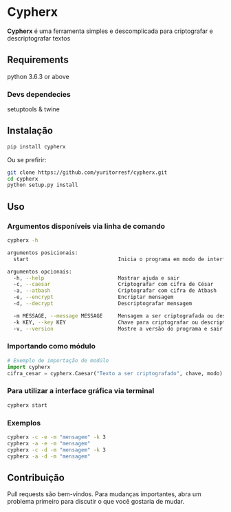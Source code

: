# Cypherx

**Cypherx** é uma ferramenta simples e descomplicada para criptografar e descriptografar textos

## Requirements
python 3.6.3 or above
### Devs dependecies 
setuptools & twine

## Instalação

```python
pip install cypherx
```

Ou se prefirir: 
```bash
git clone https://github.com/yuritorresf/cypherx.git
cd cypherx
python setup.py install
```

## Uso

### Argumentos disponíveis via linha de comando
```bash
cypherx -h

argumentos posicionais:
  start                             Inicia o programa em modo de interface gráfica via terminal.

argumentos opcionais:
  -h, --help                        Mostrar ajuda e sair
  -c, --caesar                      Criptografar com cifra de César
  -a, --atbash                      Criptografar com cifra de Atbash
  -e, --encrypt                     Encriptar mensagem
  -d, --decrypt                     Descriptografar mensagem

  -m MESSAGE, --message MESSAGE     Mensagem a ser criptografada ou descriptografada
  -k KEY, --key KEY                 Chave para criptografar ou descriptografar [Requerido para: César]
  -v, --version                     Mostre a versão do programa e sair
```

### Importando como módulo
```python
# Exemplo de importação de modúlo
import cypherx
cifra_cesar = cypherx.Caesar("Texto a ser criptografado", chave, modo)
```

### Para utilizar a interface gráfica via terminal
```bash
cypherx start
```

### Exemplos
```bash
cypherx -c -e -m "mensagem" -k 3
cypherx -a -e -m "mensagem"
cypherx -c -d -m "mensagem" -k 3
cypherx -a -d -m "mensagem"
```

## Contribuição
Pull requests são bem-vindos. Para mudanças importantes, abra um problema primeiro para discutir o que você gostaria de mudar.
